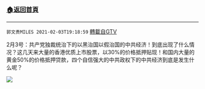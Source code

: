 ﻿###  [:house:返回首頁](https://github.com/ourhimalayas/txt)
---

`郭文贵MILES 2021-02-03T19:18:59` [轉載自GTV](https://gtv.org/web/#/UserInfo/5e596957357cc612d35a8044)

2月3号：共产党独裁统治下的以黑治国以假治国的中共经济！到底出现了什么情况？这几天来大量的香港优质上市股票，以30%的价格抵押贴现！和国内大量的黄金50%的价格抵押贷款，四个自信强大的中共政权下的中共经济到底是发生什么呢？

[![](https://filegroup.gtv.org/cdn-cgi/image/width=600/https://filegroup.gtv.org/group6/web/20210203/19/18/0/41d76fd3f7bfb1397ef163c9d070e3e8.jpg)](https://filegroup.gtv.org/group6/web/20210203/19/18/0/fed634023c443ef02efcd606cf7a99c4.mp4)